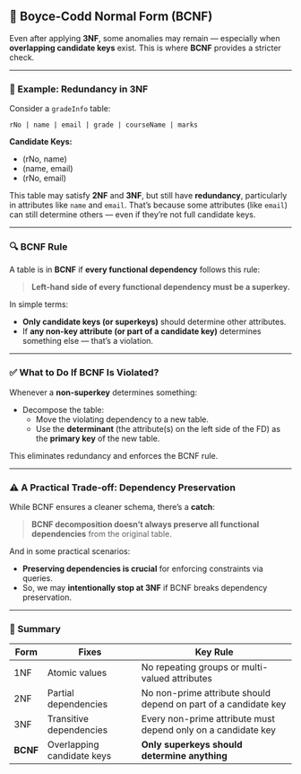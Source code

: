 ## 🧱 Boyce-Codd Normal Form (BCNF)

Even after applying **3NF**, some anomalies may remain — especially when **overlapping candidate keys** exist. This is where **BCNF** provides a stricter check.

---

### 🧪 Example: Redundancy in 3NF

Consider a `gradeInfo` table:

```
rNo | name | email | grade | courseName | marks
```

**Candidate Keys:**
- (rNo, name)
- (name, email)
- (rNo, email)

This table may satisfy **2NF** and **3NF**, but still have **redundancy**, particularly in attributes like `name` and `email`. That’s because some attributes (like `email`) can still determine others — even if they’re not full candidate keys.

---

### 🔍 BCNF Rule

A table is in **BCNF** if **every functional dependency** follows this rule:

> **Left-hand side of every functional dependency must be a superkey.**

In simple terms:
- **Only candidate keys (or superkeys)** should determine other attributes.
- If **any non-key attribute (or part of a candidate key)** determines something else — that’s a violation.

---

### ✅ What to Do If BCNF Is Violated?

Whenever a **non-superkey** determines something:
- Decompose the table:
  - Move the violating dependency to a new table.
  - Use the **determinant** (the attribute(s) on the left side of the FD) as the **primary key** of the new table.

This eliminates redundancy and enforces the BCNF rule.

---

### ⚠️ A Practical Trade-off: Dependency Preservation

While BCNF ensures a cleaner schema, there’s a **catch**:

> **BCNF decomposition doesn’t always preserve all functional dependencies** from the original table.

And in some practical scenarios:
- **Preserving dependencies is crucial** for enforcing constraints via queries.
- So, we may **intentionally stop at 3NF** if BCNF breaks dependency preservation.

---

### 📝 Summary

| Form        | Fixes                         | Key Rule                                                                 |
|-------------|-------------------------------|--------------------------------------------------------------------------|
| 1NF         | Atomic values                 | No repeating groups or multi-valued attributes                          |
| 2NF         | Partial dependencies          | No non-prime attribute should depend on part of a candidate key         |
| 3NF         | Transitive dependencies       | Every non-prime attribute must depend only on a candidate key           |
| **BCNF**    | Overlapping candidate keys    | **Only superkeys should determine anything**                             |
